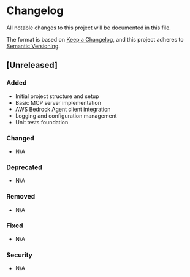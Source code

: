 # Changelog

All notable changes to this project will be documented in this file.

The format is based on [Keep a Changelog](https://keepachangelog.com/en/1.0.0/),
and this project adheres to [Semantic Versioning](https://semver.org/spec/v2.0.0.html).

## [Unreleased]

### Added
- Initial project structure and setup
- Basic MCP server implementation
- AWS Bedrock Agent client integration
- Logging and configuration management
- Unit tests foundation

### Changed
- N/A

### Deprecated
- N/A

### Removed
- N/A

### Fixed
- N/A

### Security
- N/A